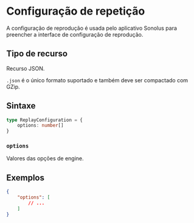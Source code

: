 # Configuração de repetição

A configuração de reprodução é usada pelo aplicativo Sonolus para preencher a interface de configuração de reprodução.

## Tipo de recurso

Recurso JSON.

`.json` é o único formato suportado e também deve ser compactado com GZip.

## Sintaxe

```ts
type ReplayConfiguration = {
    options: number[]
}
```

### `options`

Valores das opções de engine.

## Exemplos

```json
{
    "options": [
        // ...
    ]
}
```
